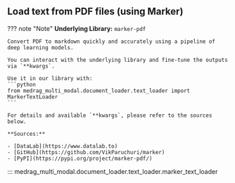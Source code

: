 ## Load text from PDF files (using Marker)

??? note "Note"
    **Underlying Library:** `marker-pdf`

    Convert PDF to markdown quickly and accurately using a pipeline of deep learning models.

    You can interact with the underlying library and fine-tune the outputs via `**kwargs`.

    Use it in our library with:
    ```python
    from medrag_multi_modal.document_loader.text_loader import MarkerTextLoader
    ```

    For details and available `**kwargs`, please refer to the sources below.

    **Sources:**

    - [DataLab](https://www.datalab.to)
    - [GitHub](https://github.com/VikParuchuri/marker)
    - [PyPI](https://pypi.org/project/marker-pdf/)

::: medrag_multi_modal.document_loader.text_loader.marker_text_loader
